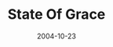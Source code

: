 ---
layout: message
category: message
series: "United States Of Addiction"
title: "State Of Grace"
date: 2004-10-23
message_id: 148
---